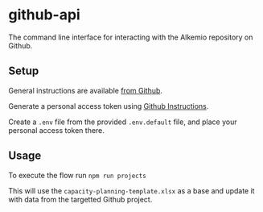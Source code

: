 # github-api
The command line interface for interacting with the Alkemio repository on Github.


## Setup

General instructions are available [from Github](https://docs.github.com/en/graphql/guides/forming-calls-with-graphql).

Generate a personal access token using [Github Instructions](https://docs.github.com/en/authentication/keeping-your-account-and-data-secure/creating-a-personal-access-token).

Create a `.env` file from the provided `.env.default` file, and place your personal access token there.

## Usage
To execute the flow run `npm run projects`

This will use the `capacity-planning-template.xlsx` as a base and update it with data from the targetted Github project.


